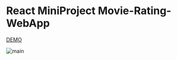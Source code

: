 # React MiniProject Movie-Rating-WebApp

[DEMO](https://illustrious-crisp-3c0589.netlify.app/)

![main](https://img.shields.io/github/followers/ohtaekwon?label=follow&style=social)

